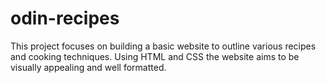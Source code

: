 # odin-recipes
This project focuses on building a basic website to outline various recipes and cooking techniques. Using HTML and CSS the website aims to be visually appealing and well formatted. 